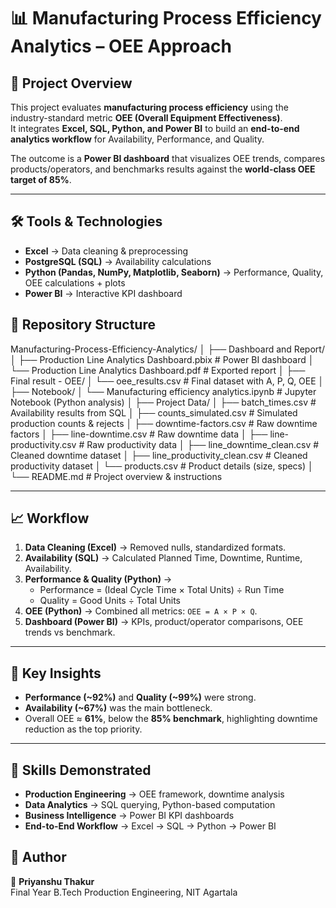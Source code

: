# 📊 Manufacturing Process Efficiency Analytics – OEE Approach  

## 📌 Project Overview  
This project evaluates **manufacturing process efficiency** using the industry-standard metric **OEE (Overall Equipment Effectiveness)**.  
It integrates **Excel, SQL, Python, and Power BI** to build an **end-to-end analytics workflow** for Availability, Performance, and Quality.  

The outcome is a **Power BI dashboard** that visualizes OEE trends, compares products/operators, and benchmarks results against the **world-class OEE target of 85%**.  

---

## 🛠️ Tools & Technologies  
- **Excel** → Data cleaning & preprocessing  
- **PostgreSQL (SQL)** → Availability calculations  
- **Python (Pandas, NumPy, Matplotlib, Seaborn)** → Performance, Quality, OEE calculations + plots  
- **Power BI** → Interactive KPI dashboard  

## 📂 Repository Structure  

Manufacturing-Process-Efficiency-Analytics/
│
├── Dashboard and Report/
│ ├── Production Line Analytics Dashboard.pbix # Power BI dashboard
│ └── Production Line Analytics Dashboard.pdf # Exported report
│
├── Final result - OEE/
│ └── oee_results.csv # Final dataset with A, P, Q, OEE
│
├── Notebook/
│ └── Manufacturing efficiency analytics.ipynb # Jupyter Notebook (Python analysis)
│
├── Project Data/
│ ├── batch_times.csv # Availability results from SQL
│ ├── counts_simulated.csv # Simulated production counts & rejects
│ ├── downtime-factors.csv # Raw downtime factors
│ ├── line-downtime.csv # Raw downtime data
│ ├── line-productivity.csv # Raw productivity data
│ ├── line_downtime_clean.csv # Cleaned downtime dataset
│ ├── line_productivity_clean.csv # Cleaned productivity dataset
│ └── products.csv # Product details (size, specs)
│
└── README.md # Project overview & instructions



---

## 📈 Workflow  

1. **Data Cleaning (Excel)** → Removed nulls, standardized formats.  
2. **Availability (SQL)** → Calculated Planned Time, Downtime, Runtime, Availability.  
3. **Performance & Quality (Python)** →  
   - Performance = (Ideal Cycle Time × Total Units) ÷ Run Time  
   - Quality = Good Units ÷ Total Units  
4. **OEE (Python)** → Combined all metrics: `OEE = A × P × Q`.  
5. **Dashboard (Power BI)** → KPIs, product/operator comparisons, OEE trends vs benchmark.  

---


## 🔑 Key Insights  
- **Performance (~92%)** and **Quality (~99%)** were strong.  
- **Availability (~67%)** was the main bottleneck.  
- Overall OEE ≈ **61%**, below the **85% benchmark**, highlighting downtime reduction as the top priority.  

---

## 🎯 Skills Demonstrated  
- **Production Engineering** → OEE framework, downtime analysis  
- **Data Analytics** → SQL querying, Python-based computation  
- **Business Intelligence** → Power BI KPI dashboards  
- **End-to-End Workflow** → Excel → SQL → Python → Power BI  

## 📌 Author  
👤 **Priyanshu Thakur**  
Final Year B.Tech Production Engineering, NIT Agartala  

